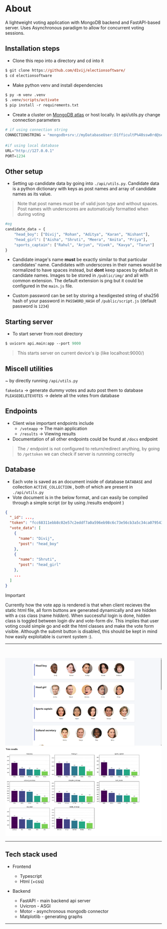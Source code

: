 # About
A lightweight voting application with MongoDB backend and FastAPI-based server. Uses Asynchronous paradigm to allow for concurrent voting sessions. 

## Installation steps
* Clone this repo into a directory and cd into it
```ps
$ git clone https://github.com/d1vij/electionsoftware/
$ cd electionsoftware
```

* Make python venv and install dependencies
```ps
$ py -m venv .venv
$ .venv/scripts/activate
$ pip install -r requirements.txt
```
* Create a cluster on [MongoDB atlas](https://cloud.mongodb.com) or host locally. In api/utils.py change connection parameters
```py
# if using connection string
CONNECTIONSTRING = "mongodb+srv://myDatabaseUser:D1fficultP%40ssw0rd@server.example.com/"

#if using local database
URL="http://127.0.0.1"
PORT=1234
```
## Other setup
* Setting up candidate data by going into `./api/utils.py`. Candidate data is a python dictionary with keys as post names and array of candidate names as its value.
> Note that post names must be of valid json type and without spaces. Post names with underscores are automatically formatted when during voting
```py
#eg
candidate_data = {
    "head_boy": ["Divij", "Rohan", "Aditya", "Karan", "Nishant"],
    "head_girl": ["Aisha", "Shruti", "Meera", "Anita", "Priya"],
    "sports_captain": ["Rahul", "Arjun", "Vivek", "Kavya", "Tarun"]
}
```

* Candidate image's name **must** be exactly similar to that particular candidates' name. Candidates with underscores in their names would be normalized to have spaces instead, but **dont** keep spaces by default in candidate names. 
  Images to be stored in `/public/img/` and all with common extension. The default extension is png but it could be configured in the `main.js` file.


* Custom password can be set by storing a hexdigested string of sha256 hash of your password in `PASSWORD_HASH` of `/public/script.js` (default password is `1234`)
  



## Starting server
* To start server from root directory
```ps
$ uvicorn api.main:app --port 9000
```
> This starts server on current device's ip (like localhost:9000/)

## Miscell utilities
~ by directly running `/api/utils.py`

`fakedata` -> generate dummy votes and auto post them to database
`PLEASEDELETEVOTES` -> delete all the votes from database

## Endpoints
* Client wise important endpoints include
    * `/voteapp` -> The main application
    * `/results` -> Viewing results
* Documentation of all other endpoints could be found at `/docs` endpoint

> The `/` endpoint is not configured to return/redirect anything, by going to `/gettoken` we can check if server is runnning correctly


## Database
* Each vote is saved as an document inside of database `DATABASE` and collection `ACTIVE_COLLECTION` , both of which are present in `./api/utils.py`
* Vote document is in the below format, and can easily be compiled through a simple script (or by using /results endpoint )
```json
{
  "_id": ...,
  "token": "fcc68311ebb8c02e57c2eddf7a0a596eb98c6c73e56cb3a5c34ca079543ef221",
  "vote_data": [
    {
      "name": "Divij",
      "post": "head_boy"
    },
    {
      "name": "Shruti",
      "post": "head_girl"
    },
    ...
  ]
}
```

> [!IMPORTANT]
> Currently how the vote app is rendered is that when client recieves the static html file, all form buttons are generated dynamically and are hidden with a css class (name  _hidden_). When successful login is done, hidden class is toggled between login div and vote-form div. This implies that user voting could simple go and edit the html classes and make the vote form visible. Although the submit button is disabled, this should be kept in mind how easily exploitable is current system :).


<hr>
<br>

![](votescreen.png)
![](results.png)

<hr>

## Tech stack used
* Frontend
  * Typescript
  * Html (+css)

* Backend
  * FastAPI - main backend api server
  * Uvicron - ASGI
  * Motor - asynchronous mongodb connector
  * Matplotlib - generating graphs
  
  
<hr>
